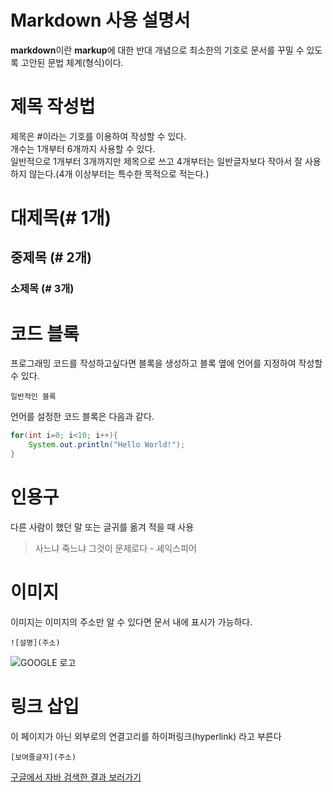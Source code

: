 # Markdown 사용 설명서

**markdown**이란 **markup**에 대한 반대 개념으로 최소한의 기호로 문서를 꾸밀 수 있도록 고안된 문법 체계(형식)이다.

# 제목 작성법

제목은 #이라는 기호를 이용하여 작성할 수 있다.  
개수는 1개부터 6개까지 사용할 수 있다.  
일반적으로 1개부터 3개까지만 제목으로 쓰고 4개부터는 일반글자보다 작아서 잘 사용하지 않는다.(4개 이상부터는 특수한 목적으로 적는다.)  
  
# 대제목(# 1개)
## 중제목 (# 2개)
### 소제목 (# 3개)

# 코드 블록

프로그래밍 코드를 작성하고싶다면 블록을 생성하고 블록 옆에 언어를 지정하여 작성할 수 있다.

```
일반적인 블록
```


언어를 설정한 코드 블록은 다음과 같다.

```java
for(int i=0; i<10; i++){
	System.out.println("Hello World!");
}
```

# 인용구

다른 사람이 했던 말 또는 글귀를 옮겨 적을 때 사용

> 사느냐 죽느냐 그것이 문제로다 - 셰익스피어

# 이미지

이미지는 이미지의 주소만 알 수 있다면 문서 내에 표시가 가능하다.

```
![설명](주소)
```

![GOOGLE 로고](https://image.rocketpunch.com/company/105846/khjeongbogyoyugweon_logo_1572925088.png?s=400x400&t=inside)


# 링크 삽입

이 페이지가 아닌 외부로의 연결고리를 하이퍼링크(hyperlink) 라고 부른다

```
[보여줄글자](주소)
```

[구글에서 자바 검색한 결과 보러가기](https://www.google.co.kr/search?q=%EC%9E%90%EB%B0%94&sca_esv=593031284&source=hp&ei=vESFZeO4Mprn2roP2vu--A8&iflsig=AO6bgOgAAAAAZYVSzNKiRELnTdvrtH2ER5eV2IxakcGA&oq=wkqk&gs_lp=Egdnd3Mtd2l6IgR3a3FrKgIIADIIEAAYgAQYsQMyCxAAGIAEGLEDGIMBMggQABiABBixAzILEAAYgAQYsQMYgwEyCBAAGIAEGLEDMgUQABiABDILEAAYgAQYsQMYgwEyBRAAGIAEMgUQABiABDIFEAAYgARIhxFQwAVYqQdwAXgAkAEAmAHoAaABsAaqAQUwLjIuMrgBA8gBAPgBAagCCsICChAAGAMYjwEY6gLCAgoQLhgDGI8BGOoCwgIEEAAYA8ICCxAuGIAEGLEDGIMBwgIREC4YgAQYsQMYgwEYxwEY0QPCAgsQLhiABBjHARivAcICBxAAGIAEGArCAgkQABiABBgKGCrCAg0QLhiABBjHARjRAxgKwgIEEC4YA8ICBxAuGIAEGArCAggQLhiABBixAw&sclient=gws-wiz)